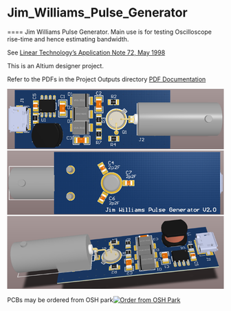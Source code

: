 # Jim_Williams_Pulse_Generator
====
Jim Williams Pulse Generator.
Main use is for testing Oscilloscope rise-time and hence estimating bandwidth.  

See <a href="https://github.com/podonoghue/Jim_Williams_Pulse_Generator/blob/master/Hardware/an72f.pdf">Linear Technology’s Application Note 72, May 1998</img></a>

This is an Altium designer project.  

Refer to the PDFs in the Project Outputs directory 
<a href="https://github.com/podonoghue/Jim_Williams_Pulse_Generator/blob/master/Hardware/Project Outputs for Pulser/Pulser.PDF">PDF Documentation</img></a>

![An image](https://raw.githubusercontent.com/podonoghue/Jim_Williams_Pulse_Generator/master/Hardware/Pulse_Top.png "Top Board Image")
![An image](https://raw.githubusercontent.com/podonoghue/Jim_Williams_Pulse_Generator/master/Hardware/Pulse_Bottom.png "Bottom Board Image")
![An image](https://raw.githubusercontent.com/podonoghue/Jim_Williams_Pulse_Generator/master/Hardware/Pulse_3D_Perspective.png "3D Board Image")

PCBs may be ordered from OSH park<a href="https://oshpark.com/shared_projects/uCDdCPaQ"><img src="https://oshpark.com/assets/badge-5b7ec47045b78aef6eb9d83b3bac6b1920de805e9a0c227658eac6e19a045b9c.png" alt="Order from OSH Park"></img></a>  


